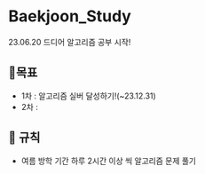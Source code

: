 # Baekjoon_Study
23.06.20 드디어 알고리즘 공부 시작!

## 📖목표
- 1차 : 알고리즘 실버 달성하기!(~23.12.31)
- 2차 :

## 📜 규칙
- 여름 방학 기간 하루 2시간 이상 씩 알고리즘 문제 풀기
